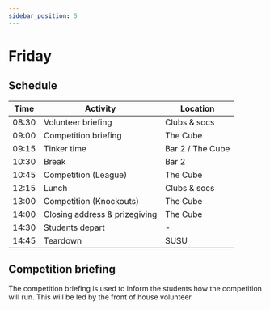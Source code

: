 ```yaml
---
sidebar_position: 5
---
```


# Friday

## Schedule

| Time  | Activity                      | Location         |
| ----- | ----------------------------- | ---------------- |
| 08:30 | Volunteer briefing            | Clubs & socs     |
| 09:00 | Competition briefing          | The Cube         |
| 09:15 | Tinker time                   | Bar 2 / The Cube |
| 10:30 | Break                         | Bar 2            |
| 10:45 | Competition (League)          | The Cube         |
| 12:15 | Lunch                         | Clubs & socs     |
| 13:00 | Competition (Knockouts)       | The Cube         |
| 14:00 | Closing address & prizegiving | The Cube         |
| 14:30 | Students depart               | -                |
| 14:45 | Teardown                      | SUSU             |

## Competition briefing

The competition briefing is used to inform the students how the competition will run.
This will be led by the front of house volunteer.

